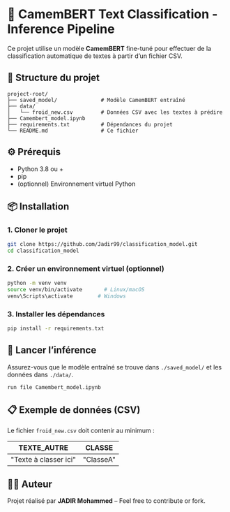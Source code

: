 
# 🧠 CamemBERT Text Classification - Inference Pipeline

Ce projet utilise un modèle **CamemBERT** fine-tuné pour effectuer de la classification automatique de textes à partir d’un fichier CSV.

## 📁 Structure du projet

```
project-root/
├── saved_model/              # Modèle CamemBERT entraîné
├── data/
│   └── froid_new.csv         # Données CSV avec les textes à prédire
├── Camembert_model.ipynb   
├── requirements.txt          # Dépendances du projet
└── README.md                 # Ce fichier
```

## ⚙️ Prérequis

- Python 3.8 ou +
- pip
- (optionnel) Environnement virtuel Python

## 📦 Installation

### 1. Cloner le projet

```bash
git clone https://github.com/Jadir99/classification_model.git
cd classification_model
```

### 2. Créer un environnement virtuel (optionnel)

```bash
python -m venv venv
source venv/bin/activate       # Linux/macOS
venv\Scripts\activate        # Windows
```

### 3. Installer les dépendances

```bash
pip install -r requirements.txt
```

## 🚀 Lancer l’inférence

Assurez-vous que le modèle entraîné se trouve dans `./saved_model/` et les données dans `./data/`.

```bash
run file Camembert_model.ipynb
```


## 📋 Exemple de données (CSV)

Le fichier `froid_new.csv` doit contenir au minimum :

| TEXTE_AUTRE             | CLASSE    |
|--------------------------|-----------|
| "Texte à classer ici"    | "ClasseA" |

## 🧑‍💻 Auteur

Projet réalisé par **JADIR Mohammed** – Feel free to contribute or fork.
